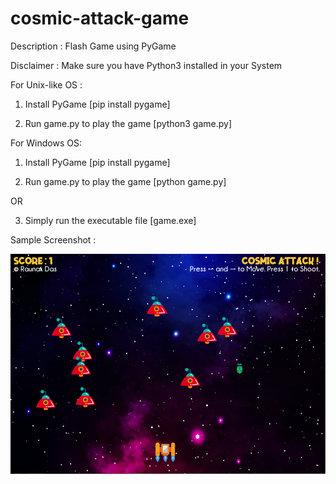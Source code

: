 
# cosmic-attack-game

Description : Flash Game using PyGame

Disclaimer : Make sure you have Python3 installed in your System

For Unix-like OS :

1. Install PyGame [pip install pygame]

2. Run game.py to play the game [python3 game.py]

For Windows OS:

1. Install PyGame [pip install pygame]

2. Run game.py to play the game [python game.py]

OR

3. Simply run the executable file [game.exe]

Sample Screenshot :

![](sample.png)
